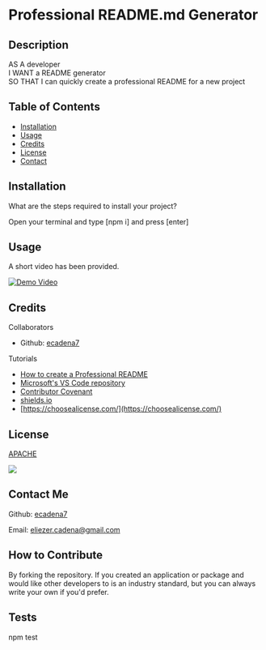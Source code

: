 # Professional README.md Generator

## Description

AS A developer<br>I WANT a README generator<br>SO THAT I can quickly create a professional README for a new project<br>

## Table of Contents

- [Installation](#installation)
- [Usage](#usage)
- [Credits](#credits)
- [License](#license)
- [Contact](#contact)

## Installation

What are the steps required to install your project? 

Open your terminal and type [npm i] and press [enter]

## Usage

A short video has been provided.

[![Demo Video](https://youtu.be/wxSCfIFw4nE)](https://youtu.be/wxSCfIFw4nE)
## Credits

Collaborators

- Github: [ecadena7](https://github.com/ecadena7)


Tutorials

- [How to create a Professional README](https://coding-boot-camp.github.io/full-stack/github/professional-readme-guide)
- [Microsoft's VS Code repository](https://github.com/microsoft/vscode)
- [Contributor Covenant](https://www.contributor-covenant.org/)
- [shields.io](https://shields.io/)
- [https://choosealicense.com/](https://choosealicense.com/)

## License

[APACHE]([[APACHE](https://apache.org/licenses/)]) 

![](https://img.shields.io/badge/license-APACHE-orange)


## Contact Me

Github: [ecadena7](https://github.com/ecadena7)

Email: [eliezer.cadena@gmail.com](mailto:eliezer.cadena@gmail.com)

## How to Contribute

By forking the repository.
If you created an application or package and would like other developers to  is an industry standard, but you can always write your own if you'd prefer.

## Tests
  
npm test


